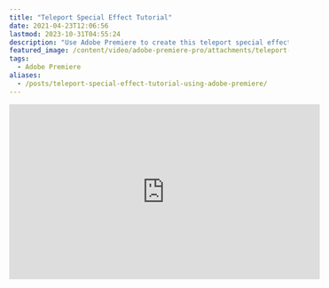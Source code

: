 ```yaml
---
title: "Teleport Special Effect Tutorial"
date: 2021-04-23T12:06:56
lastmod: 2023-10-31T04:55:24
description: "Use Adobe Premiere to create this teleport special effect"
featured_image: /content/video/adobe-premiere-pro/attachments/teleport-special-effect-tutorial-in-adobe-premiere.jpg
tags:
  - Adobe Premiere
aliases:
  - /posts/teleport-special-effect-tutorial-using-adobe-premiere/
---
```


<div class="video-grid">
<div class="iframe-16-9-container">
<iframe class="youTubeIframe" width="560" height="315" src="https://www.youtube.com/embed/C4lfW2s7U7c?si=POsYNixOgV7wYyNr" title="YouTube video player" frameborder="0" allow="accelerometer; autoplay; clipboard-write; encrypted-media; gyroscope; picture-in-picture; web-share" allowfullscreen></iframe>
</div>
</div>
